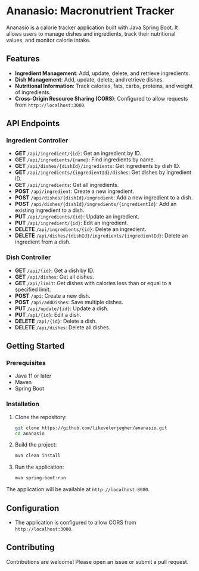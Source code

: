 # Ananasio: Macronutrient Tracker

Ananasio is a calorie tracker application built with Java Spring Boot. It allows users to manage dishes and ingredients, track their nutritional values, and monitor calorie intake.

## Features

- **Ingredient Management**: Add, update, delete, and retrieve ingredients.
- **Dish Management**: Add, update, delete, and retrieve dishes.
- **Nutritional Information**: Track calories, fats, carbs, proteins, and weight of ingredients.
- **Cross-Origin Resource Sharing (CORS)**: Configured to allow requests from `http://localhost:3000`.

## API Endpoints

### Ingredient Controller

- **GET** `/api/ingredient/{id}`: Get an ingredient by ID.
- **GET** `/api/ingredients/{name}`: Find ingredients by name.
- **GET** `/api/dishes/{dishId}/ingredients`: Get ingredients by dish ID.
- **GET** `/api/ingredients/{ingredientId}/dishes`: Get dishes by ingredient ID.
- **GET** `/api/ingredients`: Get all ingredients.
- **POST** `/api/ingredient`: Create a new ingredient.
- **POST** `/api/dishes/{dishId}/ingredient`: Add a new ingredient to a dish.
- **POST** `/api/dishes/{dishId}/ingredients/{ingredientId}`: Add an existing ingredient to a dish.
- **PUT** `/api/ingredients/{id}`: Update an ingredient.
- **PUT** `/api/ingredient/{id}`: Edit an ingredient.
- **DELETE** `/api/ingredients/{id}`: Delete an ingredient.
- **DELETE** `/api/dishes/{dishId}/ingredients/{ingredientId}`: Delete an ingredient from a dish.

### Dish Controller

- **GET** `/api/{id}`: Get a dish by ID.
- **GET** `/api/dishes`: Get all dishes.
- **GET** `/api/limit`: Get dishes with calories less than or equal to a specified limit.
- **POST** `/api`: Create a new dish.
- **POST** `/api/addDishes`: Save multiple dishes.
- **PUT** `/api/update/{id}`: Update a dish.
- **PUT** `/api/{id}`: Edit a dish.
- **DELETE** `/api/{id}`: Delete a dish.
- **DELETE** `/api/dishes`: Delete all dishes.

## Getting Started

### Prerequisites

- Java 11 or later
- Maven
- Spring Boot

### Installation

1. Clone the repository:
   ```bash
   git clone https://github.com/likevelerjegher/ananasio.git
   cd ananasio
   ```

2. Build the project:
   ```bash
   mvn clean install
   ```

3. Run the application:
   ```bash
   mvn spring-boot:run
   ```

The application will be available at `http://localhost:8080`.

## Configuration

- The application is configured to allow CORS from `http://localhost:3000`.

## Contributing

Contributions are welcome! Please open an issue or submit a pull request.
